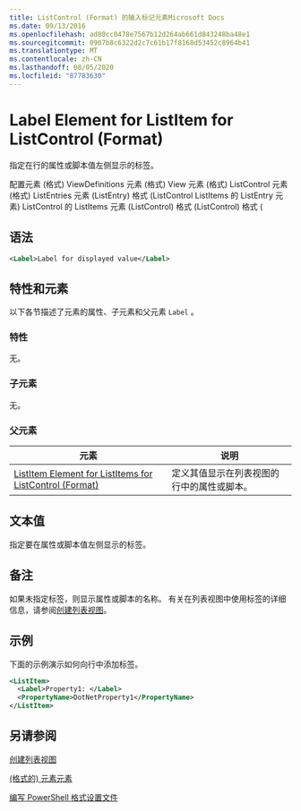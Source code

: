 ```yaml
---
title: ListControl (Format) 的输入标记元素Microsoft Docs
ms.date: 09/13/2016
ms.openlocfilehash: ad80cc0478e7567b12d264ab661d843248ba48e1
ms.sourcegitcommit: 0907b8c6322d2c7c61b17f8168d53452c8964b41
ms.translationtype: MT
ms.contentlocale: zh-CN
ms.lasthandoff: 08/05/2020
ms.locfileid: "87783630"
---
```

# <a name="label-element-for-listitem-for-listcontrol-format"></a>Label Element for ListItem for ListControl (Format)

指定在行的属性或脚本值左侧显示的标签。

配置元素 (格式) ViewDefinitions 元素 (格式) View 元素 (格式) ListControl 元素 (格式) ListEntries 元素 (ListEntry) 格式 (ListControl ListItems 的 ListEntry 元素) ListControl 的 ListItems 元素 (ListControl) 格式 (ListControl) 格式 (

## <a name="syntax"></a>语法

```xml
<Label>Label for displayed value</Label>
```

## <a name="attributes-and-elements"></a>特性和元素

以下各节描述了元素的属性、子元素和父元素 `Label` 。

### <a name="attributes"></a>特性

无。

### <a name="child-elements"></a>子元素

无。

### <a name="parent-elements"></a>父元素

|元素|说明|
|-------------|-----------------|
|[ListItem Element for ListItems for ListControl (Format)](./listitem-element-for-listitems-for-listcontrol-format.md)|定义其值显示在列表视图的行中的属性或脚本。|

## <a name="text-value"></a>文本值

指定要在属性或脚本值左侧显示的标签。

## <a name="remarks"></a>备注

如果未指定标签，则显示属性或脚本的名称。 有关在列表视图中使用标签的详细信息，请参阅[创建列表视图](./creating-a-list-view.md)。

## <a name="example"></a>示例

下面的示例演示如何向行中添加标签。

```xml
<ListItem>
  <Label>Property1: </Label>
  <PropertyName>DotNetProperty1</PropertyName>
</ListItem>

```

## <a name="see-also"></a>另请参阅

[创建列表视图](./creating-a-list-view.md)

[ (格式的) 元素元素](./listitem-element-for-listitems-for-listcontrol-format.md)

[编写 PowerShell 格式设置文件](./writing-a-powershell-formatting-file.md)
